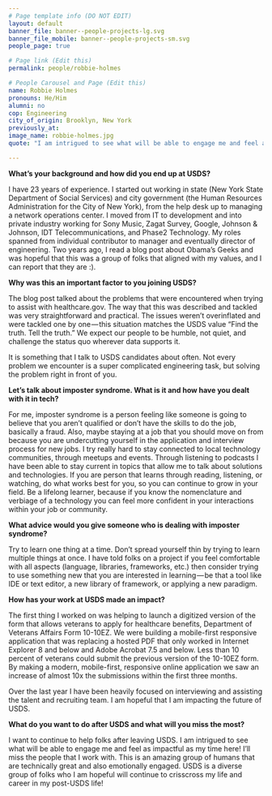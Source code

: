 ```yaml
---
# Page template info (DO NOT EDIT)
layout: default
banner_file: banner--people-projects-lg.svg
banner_file_mobile: banner--people-projects-sm.svg
people_page: true

# Page link (Edit this)
permalink: people/robbie-holmes

# People Carousel and Page (Edit this)
name: Robbie Holmes
pronouns: He/Him
alumni: no
cop: Engineering
city_of_origin: Brooklyn, New York
previously_at:
image_name: robbie-holmes.jpg
quote: "I am intrigued to see what will be able to engage me and feel as impactful as my time here!"

---
```

**What’s your background and how did you end up at USDS?**

I have 23 years of experience. I started out working in state (New York State Department of Social Services) and city government (the Human Resources Administration for the City of New York), from the help desk up to managing a network operations center. I moved from IT to development and into private industry working for Sony Music, Zagat Survey, Google, Johnson & Johnson, IDT Telecommunications, and Phase2 Technology. My roles spanned from individual contributor to manager and eventually director of engineering. Two years ago, I read a blog post about Obama’s Geeks and was hopeful that this was a group of folks that aligned with my values, and I can report that they are :).

**Why was this an important factor to you joining USDS?**

The blog post talked about the problems that were encountered when trying to assist with healthcare.gov. The way that this was described and tackled was very straightforward and practical. The issues weren’t overinflated and were tackled one by one — this situation matches the USDS value “Find the truth. Tell the truth.” We expect our people to be humble, not quiet, and challenge the status quo wherever data supports it.

It is something that I talk to USDS candidates about often. Not every problem we encounter is a super complicated engineering task, but solving the problem right in front of you.

**Let’s talk about imposter syndrome. What is it and how have you dealt with it in tech?**

For me, imposter syndrome is a person feeling like someone is going to believe that you aren’t qualified or don’t have the skills to do the job, basically a fraud. Also, maybe staying at a job that you should move on from because you are undercutting yourself in the application and interview process for new jobs. I try really hard to stay connected to local technology communities, through meetups and events. Through listening to podcasts I have been able to stay current in topics that allow me to talk about solutions and technologies. If you are person that learns through reading, listening, or watching, do what works best for you, so you can continue to grow in your field. Be a lifelong learner, because if you know the nomenclature and verbiage of a technology you can feel more confident in your interactions within your job or community.

**What advice would you give someone who is dealing with imposter syndrome?**

Try to learn one thing at a time. Don’t spread yourself thin by trying to learn multiple things at once. I have told folks on a project if you feel comfortable with all aspects (language, libraries, frameworks, etc.) then consider trying to use something new that you are interested in learning — be that a tool like IDE or text editor, a new library of framework, or applying a new paradigm.

**How has your work at USDS made an impact?**

The first thing I worked on was helping to launch a digitized version of the form that allows veterans to apply for healthcare benefits, Department of Veterans Affairs Form 10-10EZ. We were building a mobile-first responsive application that was replacing a hosted PDF that only worked in Internet Explorer 8 and below and Adobe Acrobat 7.5 and below. Less than 10 percent of veterans could submit the previous version of the 10-10EZ form. By making a modern, mobile-first, responsive online application we saw an increase of almost 10x the submissions within the first three months.

Over the last year I have been heavily focused on interviewing and assisting the talent and recruiting team. I am hopeful that I am impacting the future of USDS.

**What do you want to do after USDS and what will you miss the most?**

I want to continue to help folks after leaving USDS. I am intrigued to see what will be able to engage me and feel as impactful as my time here! I’ll miss the people that I work with. This is an amazing group of humans that are technically great and also emotionally engaged. USDS is a diverse group of folks who I am hopeful will continue to crisscross my life and career in my post-USDS life!
